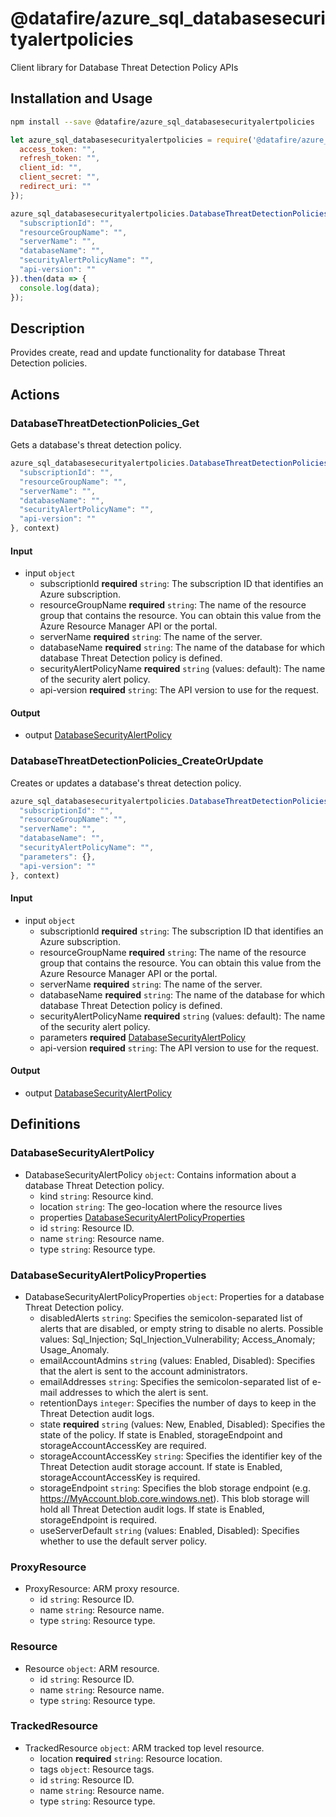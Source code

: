 # @datafire/azure_sql_databasesecurityalertpolicies

Client library for Database Threat Detection Policy APIs

## Installation and Usage
```bash
npm install --save @datafire/azure_sql_databasesecurityalertpolicies
```
```js
let azure_sql_databasesecurityalertpolicies = require('@datafire/azure_sql_databasesecurityalertpolicies').create({
  access_token: "",
  refresh_token: "",
  client_id: "",
  client_secret: "",
  redirect_uri: ""
});

azure_sql_databasesecurityalertpolicies.DatabaseThreatDetectionPolicies_Get({
  "subscriptionId": "",
  "resourceGroupName": "",
  "serverName": "",
  "databaseName": "",
  "securityAlertPolicyName": "",
  "api-version": ""
}).then(data => {
  console.log(data);
});
```

## Description

Provides create, read and update functionality for database Threat Detection policies.

## Actions

### DatabaseThreatDetectionPolicies_Get
Gets a database's threat detection policy.


```js
azure_sql_databasesecurityalertpolicies.DatabaseThreatDetectionPolicies_Get({
  "subscriptionId": "",
  "resourceGroupName": "",
  "serverName": "",
  "databaseName": "",
  "securityAlertPolicyName": "",
  "api-version": ""
}, context)
```

#### Input
* input `object`
  * subscriptionId **required** `string`: The subscription ID that identifies an Azure subscription.
  * resourceGroupName **required** `string`: The name of the resource group that contains the resource. You can obtain this value from the Azure Resource Manager API or the portal.
  * serverName **required** `string`: The name of the server.
  * databaseName **required** `string`: The name of the database for which database Threat Detection policy is defined.
  * securityAlertPolicyName **required** `string` (values: default): The name of the security alert policy.
  * api-version **required** `string`: The API version to use for the request.

#### Output
* output [DatabaseSecurityAlertPolicy](#databasesecurityalertpolicy)

### DatabaseThreatDetectionPolicies_CreateOrUpdate
Creates or updates a database's threat detection policy.


```js
azure_sql_databasesecurityalertpolicies.DatabaseThreatDetectionPolicies_CreateOrUpdate({
  "subscriptionId": "",
  "resourceGroupName": "",
  "serverName": "",
  "databaseName": "",
  "securityAlertPolicyName": "",
  "parameters": {},
  "api-version": ""
}, context)
```

#### Input
* input `object`
  * subscriptionId **required** `string`: The subscription ID that identifies an Azure subscription.
  * resourceGroupName **required** `string`: The name of the resource group that contains the resource. You can obtain this value from the Azure Resource Manager API or the portal.
  * serverName **required** `string`: The name of the server.
  * databaseName **required** `string`: The name of the database for which database Threat Detection policy is defined.
  * securityAlertPolicyName **required** `string` (values: default): The name of the security alert policy.
  * parameters **required** [DatabaseSecurityAlertPolicy](#databasesecurityalertpolicy)
  * api-version **required** `string`: The API version to use for the request.

#### Output
* output [DatabaseSecurityAlertPolicy](#databasesecurityalertpolicy)



## Definitions

### DatabaseSecurityAlertPolicy
* DatabaseSecurityAlertPolicy `object`: Contains information about a database Threat Detection policy.
  * kind `string`: Resource kind.
  * location `string`: The geo-location where the resource lives
  * properties [DatabaseSecurityAlertPolicyProperties](#databasesecurityalertpolicyproperties)
  * id `string`: Resource ID.
  * name `string`: Resource name.
  * type `string`: Resource type.

### DatabaseSecurityAlertPolicyProperties
* DatabaseSecurityAlertPolicyProperties `object`: Properties for a database Threat Detection policy.
  * disabledAlerts `string`: Specifies the semicolon-separated list of alerts that are disabled, or empty string to disable no alerts. Possible values: Sql_Injection; Sql_Injection_Vulnerability; Access_Anomaly; Usage_Anomaly.
  * emailAccountAdmins `string` (values: Enabled, Disabled): Specifies that the alert is sent to the account administrators.
  * emailAddresses `string`: Specifies the semicolon-separated list of e-mail addresses to which the alert is sent.
  * retentionDays `integer`: Specifies the number of days to keep in the Threat Detection audit logs.
  * state **required** `string` (values: New, Enabled, Disabled): Specifies the state of the policy. If state is Enabled, storageEndpoint and storageAccountAccessKey are required.
  * storageAccountAccessKey `string`: Specifies the identifier key of the Threat Detection audit storage account. If state is Enabled, storageAccountAccessKey is required.
  * storageEndpoint `string`: Specifies the blob storage endpoint (e.g. https://MyAccount.blob.core.windows.net). This blob storage will hold all Threat Detection audit logs. If state is Enabled, storageEndpoint is required.
  * useServerDefault `string` (values: Enabled, Disabled): Specifies whether to use the default server policy.

### ProxyResource
* ProxyResource: ARM proxy resource.
  * id `string`: Resource ID.
  * name `string`: Resource name.
  * type `string`: Resource type.

### Resource
* Resource `object`: ARM resource.
  * id `string`: Resource ID.
  * name `string`: Resource name.
  * type `string`: Resource type.

### TrackedResource
* TrackedResource `object`: ARM tracked top level resource.
  * location **required** `string`: Resource location.
  * tags `object`: Resource tags.
  * id `string`: Resource ID.
  * name `string`: Resource name.
  * type `string`: Resource type.


